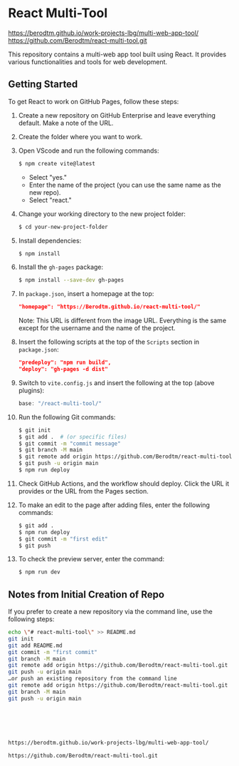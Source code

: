 # React Multi-Tool

https://berodtm.github.io/work-projects-lbg/multi-web-app-tool/
https://github.com/Berodtm/react-multi-tool.git

This repository contains a multi-web app tool built using React. It provides various functionalities and tools for web development.

## Getting Started

To get React to work on GitHub Pages, follow these steps:

1. Create a new repository on GitHub Enterprise and leave everything default. Make a note of the URL.
2. Create the folder where you want to work.
3. Open VScode and run the following commands:
    ```bash
    $ npm create vite@latest
    ```
    - Select "yes."
    - Enter the name of the project (you can use the same name as the new repo).
    - Select "react."
4. Change your working directory to the new project folder:
    ```bash
    $ cd your-new-project-folder
    ```
5. Install dependencies:
    ```bash
    $ npm install
    ```
6. Install the `gh-pages` package:
    ```bash
    $ npm install --save-dev gh-pages
    ```
7. In `package.json`, insert a homepage at the top:
    ```json
    "homepage": "https://Berodtm.github.io/react-multi-tool/"
    ```
    Note: This URL is different from the image URL. Everything is the same except for the username and the name of the project.
8. Insert the following scripts at the top of the `Scripts` section in `package.json`:
    ```json
    "predeploy": "npm run build",
    "deploy": "gh-pages -d dist"
    ```
9. Switch to `vite.config.js` and insert the following at the top (above plugins):
    ```javascript
    base: "/react-multi-tool/"
    ```
10. Run the following Git commands:
    ```bash
    $ git init
    $ git add .  # (or specific files)
    $ git commit -m "commit message"
    $ git branch -M main
    $ git remote add origin https://github.com/Berodtm/react-multi-tool.git  # Use your repo link from the start, not the homepage.io link
    $ git push -u origin main
    $ npm run deploy
    ```
11. Check GitHub Actions, and the workflow should deploy. Click the URL it provides or the URL from the Pages section.

12. To make an edit to the page after adding files, enter the following commands:
    ```bash
    $ git add .
    $ npm run deploy
    $ git commit -m "first edit"
    $ git push
    ```

13. To check the preview server, enter the command:
    ```bash
    $ npm run dev
    ```

## Notes from Initial Creation of Repo

If you prefer to create a new repository via the command line, use the following steps:
```bash
echo \"# react-multi-tool\" >> README.md
git init
git add README.md
git commit -m "first commit"
git branch -M main
git remote add origin https://github.com/Berodtm/react-multi-tool.git
git push -u origin main
…or push an existing repository from the command line
git remote add origin https://github.com/Berodtm/react-multi-tool.git
git branch -M main
git push -u origin main






https://berodtm.github.io/work-projects-lbg/multi-web-app-tool/

https://github.com/Berodtm/react-multi-tool.git


